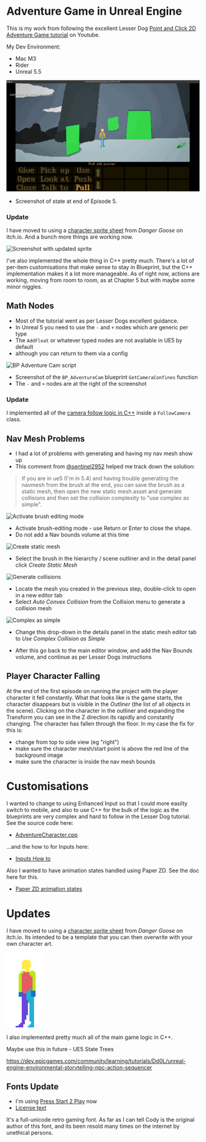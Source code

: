 # Adventure Game in Unreal Engine

This is my work from following the excellent Lesser Dog [Point and Click 2D Adventure Game tutorial](https://www.youtube.com/watch?v=sEy3c5JcLys&t=7s) on Youtube.

My Dev Environment:

* Mac M3
* Rider
* Unreal 5.5


![Screenshot from Ch 1](Docs/images/adventure-clip.gif)

* Screenshot of state at end of Episode 5.

### Update

I have moved to using a [character sprite sheet](https://danger-goose.itch.io/point-and-click-adventure-game-sprite-template) from _Danger Goose_ on itch.io. And a bunch more things are working now.

![Screenshot with updated sprite](Docs/images/current.png)

I've also implemented the whole thing in C++ pretty much. There's a lot of per-item
customisations that make sense to stay in Blueprint, but the C++ implementation makes
it a lot more manageable. As of right now, actions are working, moving from room to
room, as at Chapter 5 but with maybe some minor niggles.

## Math Nodes

* Most of the tutorial went as per Lesser Dogs excellent guidance.
* In Unreal 5 you need to use the `-` and `+` nodes which are generic per type
* The `AddFloat` or whatever typed nodes are not available in UE5 by default
* although you can return to them via a config

![BP Adventure Cam script](Docs/images/bp-adventure-cam-blueprint-script.png)

* Screenshot of the `BP_AdventureCam` blueprint `GetCameraConfines` function
* The `-` and `+` nodes are at the right of the screenshot

### Update

I implemented all of the [camera follow logic in C++](https://github.com/sarah-j-smith/UnrealEngine2D/blob/main/AdventureGame/Source/AdventureGame/FollowCamera.cpp#L53) inside a `FollowCamera` class.

## Nav Mesh Problems

* I had a lot of problems with generating and having my nav mesh show up
* This comment from [@sentinel2952](https://www.youtube.com/@sentinel2592) helped me track down the solution:

> If you are in ue5 (I'm in 5.4) and having trouble generating the navmesh from the brush at the end, 
> you can save the brush as a static mesh, then open the new static mesh asset and generate collisions 
> and then set the collision complexity to "use complex as simple".

![Activate brush editing mode](Docs/images/activate-brush-editing.png)

* Activate brush-editing mode - use Return or Enter to close the shape.
* Do not add a Nav bounds volume at this time

![Create static mesh](Docs/images/create-static-mesh.png)

* Select the brush in the hierarchy / scene outliner and in the detail panel click _Create Static Mesh_

![Generate collisions](Docs/images/generate-collision.png)

* Locate the mesh you created in the previous step, double-click to open in a new editor tab
* Select _Auto Convex Collision_ from the Collision menu to generate a collision mesh

![Complex as simple](Docs/images/complex-as-simple.png)

* Change this drop-down in the details panel in the static mesh editor tab to _Use Complex Collision as Simple_

* After this go back to the main editor window, and add the Nav Bounds volume, and continue as per Lesser Dogs instructions

## Player Character Falling

At the end of the first episode on running the project with the player character it fell constantly. What that looks like is the game starts, the character disappears but is visible in the _Outliner_ (the list of all objects in the scene). Clicking on the character in the outliner and expanding the Transform you can see in the Z direction its rapidly and constantly changing. The character has fallen through the floor. In 
my case the fix for this is:

* change from top to side view (eg "right") 
* make sure the character mesh/start point is above the red line of the background image
* make sure the character is inside the nav mesh bounds

# Customisations 

I wanted to change to using Enhanced Input so that I could more easilty switch to mobile, and also
to use C++ for the bulk of the logic as the blueprints are very complex and hard to follow in the Lesser Dog tutorial. See the source code here:

* [AdventureCharacter.cpp](Source/AdventureGame/AdventureCharacter.cpp)

...and the how to for Inputs here: 

* [Inputs How to](../Docs/HowTo.md#create-inputs)

Also I wanted to have animation states handled using Paper ZD.  See the doc here for this.

* [Paper ZD animation states](Docs/AnimationStateMachine.md)

# Updates

I have moved to using a [character sprite sheet](https://danger-goose.itch.io/point-and-click-adventure-game-sprite-template) from _Danger Goose_ on itch.io. Its intended 
to be a template that you can then overwrite with your own character art.

![Danger goose character](Docs/images/SpH4M4.gif)

I also implemented pretty much all of the main game logic in C++.

Maybe use this in future - UE5 State Trees

https://dev.epicgames.com/community/learning/tutorials/Dd0L/unreal-engine-environmental-storytelling-npc-action-sequencer

## Fonts Update

* I'm using [Press Start 2 Play](https://www.zone38.net/font/) now
* [License text](./3rdParty/LICENSE.txt)


It's a full-unicode retro gaming font. As far as I can tell Cody is the original
author of this font, and its been resold many times on the internet by unethical persons.